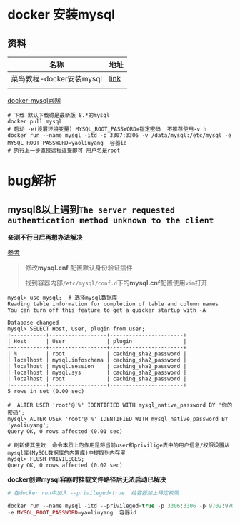 #  docker  安装mysql

## 资料

| 名称                     | 地址                                                         |
| ------------------------ | ------------------------------------------------------------ |
| 菜鸟教程-docker安装mysql | [link](https://www.runoob.com/docker/docker-install-mysql.html) |
|                          |                                                              |

[docker-mysql官网](https://registry.hub.docker.com/_/mysql)

```shell
# 下载 默认下载得是最新版 8.*的mysql
docker pull mysql
# 启动 -e(设置环境变量) MYSQL_ROOT_PASSWORD=指定密码  不推荐使用-v h
docker run --name mysql -itd -p 3307:3306 -v /data/mysql:/etc/mysql -e MYSQL_ROOT_PASSWORD=yaoliuyang  容器id
# 执行上一步直接远程连接即可 用户名是root
```

# bug解析

## mysql8以上遇到`The server requested authentication method unknown to the client`

**亲测不行日后再想办法解决**

[参考](https://blog.csdn.net/maoxinwen1/article/details/88629313)

> 修改**mysql.cnf** 配置默认身份验证插件
>
> 找到容器内部`/etc/mysql/conf.d`下的**mysql.cnf**配置使用`vim`打开

```mysql
mysql> use mysql;  # 选择mysql数据库
Reading table information for completion of table and column names
You can turn off this feature to get a quicker startup with -A

Database changed
mysql> SELECT Host, User, plugin from user;
+-----------+------------------+-----------------------+
| Host      | User             | plugin                |
+-----------+------------------+-----------------------+
| %         | root             | caching_sha2_password |
| localhost | mysql.infoschema | caching_sha2_password |
| localhost | mysql.session    | caching_sha2_password |
| localhost | mysql.sys        | caching_sha2_password |
| localhost | root             | caching_sha2_password |
+-----------+------------------+-----------------------+
5 rows in set (0.00 sec)

#  ALTER USER 'root'@'%' IDENTIFIED WITH mysql_native_password BY '你的密码';
mysql> ALTER USER 'root'@'%' IDENTIFIED WITH mysql_native_password BY 'yaoliuyang';
Query OK, 0 rows affected (0.01 sec)

# 刷新使其生效  命令本质上的作用是将当前user和privilige表中的用户信息/权限设置从mysql库(MySQL数据库的内置库)中提取到内存里
mysql> FLUSH PRIVILEGES;
Query OK, 0 rows affected (0.02 sec)

```

**docker创建mysql容器时挂载文件路径后无法启动已解决**

```php
# 在docker run中加入 --privileged=true  给容器加上特定权限

docker run --name mysql -itd --privileged=true -p 3306:3306 -p 9702:9702 -v /data/mysql:/etc/mysql 
-e MYSQL_ROOT_PASSWORD=yaoliuyang  容器id
